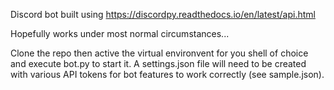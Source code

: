 Discord bot built using https://discordpy.readthedocs.io/en/latest/api.html

Hopefully works under most normal circumstances...

Clone the repo then active the virtual environvent for you shell of choice and execute bot.py to start it. A settings.json file will need to be created with various API tokens for bot features to work correctly (see sample.json).
